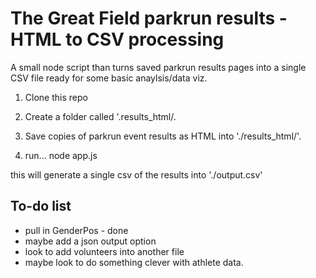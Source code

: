 # The Great Field parkrun results - HTML to CSV processing

A small node script than turns saved parkrun results pages into a single CSV file ready for some basic anaylsis/data viz.

1. Clone this repo
2. Create a folder called '.results_html/.
3. Save copies of parkrun event results as HTML into './results_html/'.

4. run...
   node app.js

this will generate a single csv of the results into './output.csv'

## To-do list

- pull in GenderPos - done
- maybe add a json output option
- look to add volunteers into another file
- maybe look to do something clever with athlete data.
